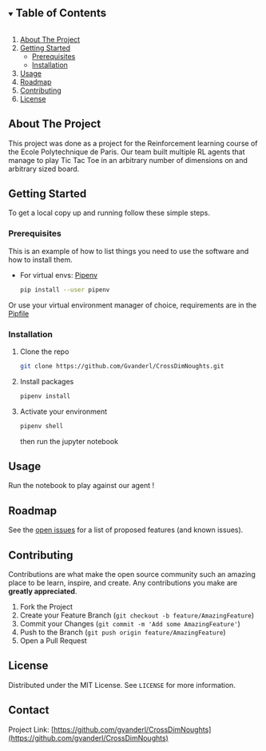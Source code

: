 <!-- TABLE OF CONTENTS -->
<details open="open">
  <summary><h2 style="display: inline-block">Table of Contents</h2></summary>
  <ol>
    <li>
      <a href="#about-the-project">About The Project</a>
    </li>
    <li>
      <a href="#getting-started">Getting Started</a>
      <ul>
        <li><a href="#prerequisites">Prerequisites</a></li>
        <li><a href="#installation">Installation</a></li>
      </ul>
    </li>
    <li><a href="#usage">Usage</a></li>
    <li><a href="#roadmap">Roadmap</a></li>
    <li><a href="#contributing">Contributing</a></li>
    <li><a href="#license">License</a></li>
  </ol>
</details>



<!-- ABOUT THE PROJECT -->
## About The Project

This project was done as a project for the Reinforcement learning course of the Ecole Polytechnique de Paris.
Our team built multiple RL agents that manage to play Tic Tac Toe in an arbitrary number of dimensions on and arbitrary sized board.

<!-- GETTING STARTED -->
## Getting Started

To get a local copy up and running follow these simple steps.

### Prerequisites

This is an example of how to list things you need to use the software and how to install them.
* For virtual envs: [Pipenv](https://pipenv-fork.readthedocs.io/en/latest/install.html)
  ```sh
  pip install --user pipenv
  ```
Or use your virtual environment manager of choice, requirements are in the [Pipfile](Pipfile)

### Installation

1. Clone the repo
   ```sh
   git clone https://github.com/Gvanderl/CrossDimNoughts.git
   ```
2. Install packages
   ```sh
   pipenv install
   ```
3. Activate your environment 
    ```sh
    pipenv shell
    ```
   then run the jupyter notebook


<!-- USAGE EXAMPLES -->
## Usage

Run the notebook to play against our agent !

<!-- ROADMAP -->
## Roadmap

See the [open issues](https://github.com/gvanderl/CrossDimNoughts/issues) for a list of proposed features (and known issues).


<!-- CONTRIBUTING -->
## Contributing

Contributions are what make the open source community such an amazing place to be learn, inspire, and create. Any contributions you make are **greatly appreciated**.

1. Fork the Project
2. Create your Feature Branch (`git checkout -b feature/AmazingFeature`)
3. Commit your Changes (`git commit -m 'Add some AmazingFeature'`)
4. Push to the Branch (`git push origin feature/AmazingFeature`)
5. Open a Pull Request


<!-- LICENSE -->
## License

Distributed under the MIT License. See `LICENSE` for more information.


<!-- CONTACT -->
## Contact

Project Link: [https://github.com/gvanderl/CrossDimNoughts](https://github.com/gvanderl/CrossDimNoughts)

